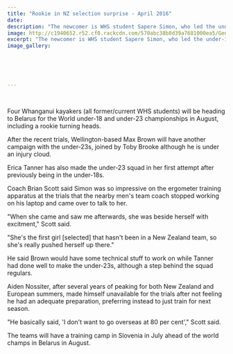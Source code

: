 ```yaml
---
title: "Rookie in NZ selection surprise - April 2016"
date: 
description: "The newcomer is WHS student Sapere Simon, who led the under-18 K4 bronze medal crew at the nationals in Lake Karapiro and came seventh in the K1 final, Wanganui Chronicle article on 8/4/16..."
image: http://c1940652.r52.cf0.rackcdn.com/570abc38b8d39a7681000ea5/General-photo-of-kayakers-WU-Chron-used-world-U18U23-champs-in-Aug-2016.jpg
excerpt: "The newcomer is WHS student Sapere Simon, who led the under-18 K4 bronze medal crew at the nationals in Lake Karapiro and came seventh in the K1 final."
image_gallery:
    
    
    
    
    
---
```


<p>&nbsp;</p>
<p>Four Whanganui kayakers (all former/current WHS students) will be heading to Belarus for the World under-18 and under-23 championships in August, including a rookie turning heads.</p>
<p>After the recent trials, Wellington-based Max Brown will have another campaign with the under-23s, joined by Toby Brooke although he is under an injury cloud.</p>
<p>Erica Tanner has also made the under-23 squad in her first attempt after previously being in the under-18s.</p>
<p>Coach Brian Scott said Simon was so impressive on the ergometer training apparatus at the trials that the nearby men's team coach stopped working on his laptop and came over to talk to her.</p>
<p>"When she came and saw me afterwards, she was beside herself with excitment," Scott said.</p>
<p>"She's the first girl [selected] that hasn't been in a New Zealand team, so she's really pushed herself up there."</p>
<p>He said Brown would have some technical stuff to work on while Tanner had done well to make the under-23s, although a step behind the squad regulars.</p>
<p>Aiden Nossiter, after several years of peaking for both New Zealand and European summers, made himself unavailable for the trials after not feeling he had an adequate preparation, preferring instead to just train for next season.</p>
<p>"He basically said, 'I don't want to go overseas at 80 per cent'," Scott said.</p>
<p>The teams will have a training camp in Slovenia in July ahead of the world champs in Belarus in August.</p>

